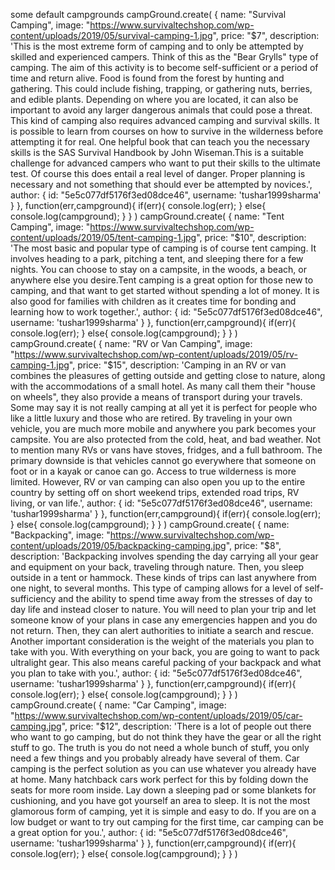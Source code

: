 some default campgrounds
campGround.create(
    {
        name: "Survival Camping",
        image: "https://www.survivaltechshop.com/wp-content/uploads/2019/05/survival-camping-1.jpg",
        price: "$7",
        description: 'This is the most extreme form of camping and to only be attempted by skilled and experienced campers. Think of this as the "Bear Grylls" type of camping. The aim of this activity is to become self-sufficient or a period of time and return alive. Food is found from the forest by hunting and gathering. This could include fishing, trapping, or gathering nuts, berries, and edible plants. Depending on where you are located, it can also be important to avoid any larger dangerous animals that could pose a threat. This kind of camping also requires advanced camping and survival skills. It is possible to learn from courses on how to survive in the wilderness before attempting it for real. One helpful book that can teach you the necessary skills is the SAS Survival Handbook by John Wiseman.This is a suitable challenge for advanced campers who want to put their skills to the ultimate test. Of course this does entail a real level of danger. Proper planning is necessary and not something that should ever be attempted by novices.',
        author: { id: "5e5c077df5176f3ed08dce46", username: 'tushar1999sharma' }
    }, function(err,campground){
        if(err){
            console.log(err);
        }
        else{
            console.log(campground);
        }
    }
)
campGround.create(
    {
        name: "Tent Camping",
        image: "https://www.survivaltechshop.com/wp-content/uploads/2019/05/tent-camping-1.jpg",
        price: "$10",
        description: 'The most basic and popular type of camping is of course tent camping. It involves heading to a park, pitching a tent, and sleeping there for a few nights. You can choose to stay on a campsite, in the woods, a beach, or anywhere else you desire.Tent camping is a great option for those new to camping, and that want to get started without spending a lot of money. It is also good for families with children as it creates time for bonding and learning how to work together.',
        author: { id: "5e5c077df5176f3ed08dce46", username: 'tushar1999sharma' }
    }, function(err,campground){
        if(err){
            console.log(err);
        }
        else{
            console.log(campground);
        }
    }
) 
campGround.create(
    {
        name: "RV or Van Camping",
        image: "https://www.survivaltechshop.com/wp-content/uploads/2019/05/rv-camping-1.jpg",
        price: "$15",
        description: 'Camping in an RV or van combines the pleasures of getting outside and getting close to nature, along with the accommodations of a small hotel. As many call them their "house on wheels", they also provide a means of transport during your travels. Some may say it is not really camping at all yet it is perfect for people who like a little luxury and those who are retired. By traveling in your own vehicle, you are much more mobile and anywhere you park becomes your campsite. You are also protected from the cold, heat, and bad weather. Not to mention many RVs or vans have stoves, fridges, and a full bathroom. The primary downside is that vehicles cannot go everywhere that someone on foot or in a kayak or canoe can go. Access to true wilderness is more limited. However, RV or van camping can also open you up to the entire country by setting off on short weekend trips, extended road trips, RV living, or van life.',
        author: { id: "5e5c077df5176f3ed08dce46", username: 'tushar1999sharma' }
    }, function(err,campground){
        if(err){
            console.log(err);
        }
        else{
            console.log(campground);
        }
    }
) 
campGround.create(
    {
        name: "Backpacking",
        image: "https://www.survivaltechshop.com/wp-content/uploads/2019/05/backpacking-camping.jpg",
        price: "$8",
        description: 'Backpacking involves spending the day carrying all your gear and equipment on your back, traveling through nature. Then, you sleep outside in a tent or hammock. These kinds of trips can last anywhere from one night, to several months. This type of camping allows for a level of self-sufficiency and the ability to spend time away from the stresses of day to day life and instead closer to nature. You will need to plan your trip and let someone know of your plans in case any emergencies happen and you do not return. Then, they can alert authorities to initiate a search and rescue. Another important consideration is the weight of the materials you plan to take with you. With everything on your back, you are going to want to pack ultralight gear. This also means careful packing of your backpack and what you plan to take with you.',
        author: { id: "5e5c077df5176f3ed08dce46", username: 'tushar1999sharma' }
    }, function(err,campground){
        if(err){
            console.log(err);
        }
        else{
            console.log(campground);
        }
    }
) 
campGround.create(
    {
        name: "Car Camping",
        image: "https://www.survivaltechshop.com/wp-content/uploads/2019/05/car-camping.jpg",
        price: "$12",
        description: 'There is a lot of people out there who want to go camping, but do not think they have the gear or all the right stuff to go. The truth is you do not need a whole bunch of stuff, you only need a few things and you probably already have several of them. Car camping is the perfect solution as you can use whatever you already have at home. Many hatchback cars work perfect for this by folding down the seats for more room inside. Lay down a sleeping pad or some blankets for cushioning, and you have got yourself an area to sleep. It is not the most glamorous form of camping, yet it is simple and easy to do. If you are on a low budget or want to try out camping for the first time, car camping can be a great option for you.',
        author: { id: "5e5c077df5176f3ed08dce46", username: 'tushar1999sharma' }
    }, function(err,campground){
        if(err){
            console.log(err);
        }
        else{
            console.log(campground);
        }
    }
) 